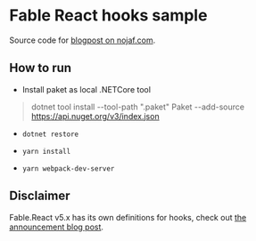 # Fable React hooks sample

Source code for [blogpost on nojaf.com](https://blog.nojaf.com/2018/11/10/react-hooks-in-fable/).

## How to run

- Install paket as local .NETCore tool

> dotnet tool install --tool-path ".paket" Paket --add-source https://api.nuget.org/v3/index.json

- `dotnet restore`

- `yarn install`

- `yarn webpack-dev-server`

## Disclaimer

Fable.React v5.x has its own definitions for hooks, check out [the announcement blog post](https://fable.io/blog/Announcing-Fable-React-5.html#react-hooks).

